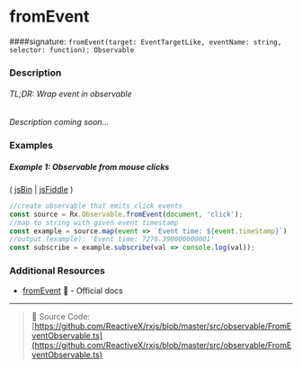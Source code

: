 # fromEvent
####signature: `fromEvent(target: EventTargetLike, eventName: string, selector: function): Observable`

### Description

###### TL;DR: Wrap event in observable

*Description coming soon...*

### Examples

##### Example 1: Observable from mouse clicks

( [jsBin](http://jsbin.com/xikapewoqa/1/edit?js,console,output) | [jsFiddle](https://jsfiddle.net/btroncone/vbLz1pdx/) )

```js
//create observable that emits click events
const source = Rx.Observable.fromEvent(document, 'click');
//map to string with given event timestamp
const example = source.map(event => `Event time: ${event.timeStamp}`)
//output (example): 'Event time: 7276.390000000001'
const subscribe = example.subscribe(val => console.log(val));
```


### Additional Resources
* [fromEvent](http://reactivex.io/rxjs/class/es6/Observable.js~Observable.html#static-method-fromEvent) :newspaper: - Official docs

---
> :file_folder: Source Code:  [https://github.com/ReactiveX/rxjs/blob/master/src/observable/FromEventObservable.ts](https://github.com/ReactiveX/rxjs/blob/master/src/observable/FromEventObservable.ts)
